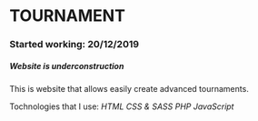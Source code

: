 # TOURNAMENT
### Started working: 20/12/2019
##### *Website is underconstruction*

This is website that allows easily create advanced tournaments.

Tochnologies that I use:
*HTML*
*CSS & SASS*
*PHP*
*JavaScript*
